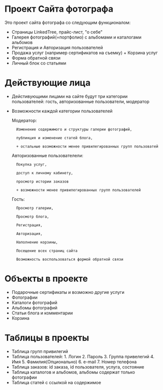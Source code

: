 # Проект Сайта фотографа
Это проект сайта фотографа со следующим функционалом:
* Страницы LinkedTree, прайс-лист, "о себе"
* Галерея фотографий(=портфолио) с альбомами и каталогами альбомов
* Регистрация и Авторизация пользователей
* Продажа услуг (например сертификатов на съемку) + Корзина услуг
* Форма обратной связи
* Личный блок со статьями

# Действующие лица
* Дейстивующими лицами на сайте будут три категории пользователей: гость, авторизованные пользователи, модератор
* Возможности каждой категории пользователей 
  
   Модератор: 
  
        Изменение содержимого и структуры галерии фотографий,
  
        публикция и изменение статей блога,
  
        + остальные возможности менее привилегированных групп пользоватей
  
   Авторизованные пользователели:
  
        Покупка услуг,
  
        доступ к личному кабинету,
  
        просмотр истории заказов
  
        + возможности менее привилегированных групп пользователей
  
  Гость:
  
        Просмотр галерии,
  
        Просмотр блога,
  
        Регистрация,
  
        Авторизация,
  
        Наполнение корзины,
  
        Посещение всех страниц сайта
  
        Возможность воспользоваться формой обратной связи
  
# Объекты в проекте
* Подарочные сертификаты и возможно другие услуги
* Фотографии
* Каталоги фотографий
* Альбомы фотографий
* Статьи блога и комментарии
* Корзина 

# Таблицы в проекты
* Таблица групп привилегий 
* Таблица пользователей:
        1. Логин
        2. Пароль
        3. Группа привелегий
        4. Имя
        5. Фамилия(Опционально)
        6. e-mail
        7. Номер телефона
* Таблица заказов: id заказа, id пользователя, услуга, состояние
* Таблица каталогов и альбомов, альбомы содержат только фотографии 
* Таблица статей с ссылкой на содержимое